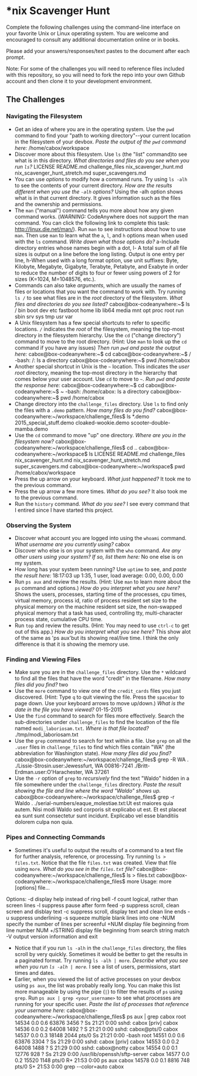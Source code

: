 # *nix Scavenger Hunt

Complete the following challenges using the command-line interface on your favorite
Unix or Linux operating system. You are welcome and encouraged to consult any
additional documentation online or in books.

Please add your answers/responses/text pastes to the document after each prompt.

Note: For some of the challenges you will need to reference files included with
this repository, so you will need to fork the repo into your own Github account
and then clone it to your development environment.

## The Challenges

### Navigating the Filesystem

* Get an idea of where you are in the operating system. Use the `pwd` command to find your "path to working directory"--your current location in the filesystem of your devbox. *Paste the output of the `pwd` command here:*
/home/cabox/workspace
* Discover more about this filesystem. Use `ls` (the "list" command)to see what is in this directory. *What directories and files do you see when you run `ls`?*
LICENSE  README.md  challenge_files  nix_scavenger_hunt.md  nix_scavenger_hunt_stretch.md  super_scavengers.md
* You can use *options* to modify how a command runs. Try using `ls -alh` to see the contents of your current directory. *How are the results different when you use the `-alh` options?* 
Using the -alh option shows what is in that current directory. It gives information such as the files and the ownership and permissions.
* The `man` ("manual") command tells you more about how any given command works. (*WARNING:* CodeAnywhere does not support the man command. You can click the following link to complete this task: http://linux.die.net/man/). Run `man` to see instructions about how to use `man`. Then use `man` to learn what the `a`, `l`, and `h` options mean when used with the `ls` command. *Write down what those options do?*
a-Include directory entries whose names begin with a dot, l- A total sum of all file sizes is output on a line before the long listing. Output is one entry per line, h-When used with a long format option, use unit suffixes: Byte, Kilobyte, Megabyte, Gigabyte, Terabyte, Petabyte, and Exabyte in order to reduce the number of digits to four or fewer using powers of 2 for sizes (K=1024, M=1048576, etc.).
* Commands can also take *arguments*, which are usually the names of files or locations that you want the command to work with. Try running `ls /` to see what files are in the *root* directory of the filesystem. *What files and directories do you see listed?*
cabox@box-codeanywhere:~$ ls /
bin  boot  dev  etc  fastboot  home  lib  lib64  media  mnt  opt  proc  root  run  sbin  srv  sys  tmp  usr  var
* A Unix filesystem has a few special shortcuts to refer to specific locations. `/` indicates the *root* of the filesystem, meaning the top-most directory in the filesystem hierarchy. Use the `cd` ("change directory") command to move to the root directory. (Hint: Use `man` to look up the `cd` command if you have any issues) *Then run `pwd` and paste the output here:*
cabox@box-codeanywhere:~$ cd
cabox@box-codeanywhere:~$ /
-bash: /: Is a directory
cabox@box-codeanywhere:~$ pwd
/home/cabox
* Another special shortcut in Unix is the `~` location. This indicates the *user root* directory, meaning the top-most directory in the hierarchy that comes below your user account. Use `cd` to move to `~`. *Run `pwd` and paste the response here:*
cabox@box-codeanywhere:~$ cd
cabox@box-codeanywhere:~$ ~
-bash: /home/cabox: Is a directory
cabox@box-codeanywhere:~$ pwd
/home/cabox
* Change directory into the `challenge_files` directory. Use `ls` to find only the files with a `.demo` pattern. *How many files do you find?*
cabox@box-codeanywhere:~/workspace/challenge_files$ ls *.demo
2015_special_stuff.demo  cloaked-wookie.demo  scooter-double-mamba.demo
* Use the `cd` command to move "up" one directory. *Where are you in the filesystem now?*
cabox@box-codeanywhere:~/workspace/challenge_files$ cd ..
cabox@box-codeanywhere:~/workspace$ ls
LICENSE  README.md  challenge_files  nix_scavenger_hunt.md  nix_scavenger_hunt_stretch.md  super_scavengers.md
cabox@box-codeanywhere:~/workspace$ pwd
/home/cabox/workspace
* Press the up arrow on your keyboard. *What just happened?*
It took me to the previous command.
* Press the up arrow a few more times. *What do you see?*
It also took me to the previous command.
* Run the `history` command. *What do you see?*
I see every command that I entired since I have started this project.

### Observing the System

* Discover what account you are logged into using the `whoami` command. *What username are you currently using?*
cabox
* Discover who else is on your system with the `who` command. *Are any other users using your system? If so, list them here:*
No one else is on my system.
* How long has your system been running? Use `uptime` to see, and *paste the result here:*
18:17:03 up  1:35,  1 user,  load average: 0.00, 0.00, 0.00
* Run `ps aux` and review the results. (Hint: Use `man` to learn more about the `ps` command and options.) *How do you interpret what you see here?*
Shows the users, processes, starting time of the processes, cpu times, virtual memory, process id, ratio of process resident set size to the physical memory on the machine
resident set size, the non-swapped physical memory that a task has used, controlling tty,  multi-character process state, cumulative CPU time.
* Run `top` and review the results. (Hint: You may need to use `ctrl-c` to get out of this app.) *How do you interpret what you see here?*
This show alot of the same as 'ps aux'but its showing real/live time. I think the only difference is that it is showing the memory use.

### Finding and Viewing Files

* Make sure you are in the `challenge_files` directory. Use the `*` wildcard to find all the files that have the word "credit" in the filename. *How many files did you find?*
two
* Use the `more` command to view one of the `credit_cards` files you just discovered. (Hint: Type `q` to quit viewing the file. Press the `spacebar` to page down. Use your keyboard arrows to move up/down.) *What is the date in the file you have viewed?*
 01-15-2015
* Use the `find` command to search for files more effectively. Search the sub-directories under `challenge_files` to find the location of the file named `modi_laboriosam.txt`. *Where is that file located?*
./tmp/modi_laboriosam.txt
* Use the `grep` command to search for text within a file. Use `grep` on all the `.user` files in `challenge_files` to find which files contain "WA" (the abbreviation for Washington state). *How many files did you find?*
cabox@box-codeanywhere:~/workspace/challenge_files$ grep -R WA .
./Lissie-Strosin.user:Jewessfurt, WA 00816-7241
./Britt-Erdman.user:O'Harachester, WA 37261
* Use the `-r` option of `grep` to *recursively* find the text "Waldo" hidden in a file somewhere under the `challenge_files` directory. *Paste the result showing the file and line where the word "Waldo" shows up.*
cabox@box-codeanywhere:~/workspace/challenge_files$ grep -r Waldo .
./serial-numbers/eaque_molestiae.txt:Ut est maiores quia autem. Nisi modi Waldo sed corporis sit explicabo ut est. Et est placeat ea sunt sunt consectetur sunt incidunt. Explicabo vel esse blanditiis dolorem culpa non quia.
### Pipes and Connecting Commands

* Sometimes it's useful to output the results of a command to a text file for further analysis, reference, or processing. Try running `ls > files.txt`. Notice that the file `files.txt` was created. View that file using `more`. *What do you see in the `files.txt` file?*
cabox@box-codeanywhere:~/workspace/challenge_files$ ls > files.txt
cabox@box-codeanywhere:~/workspace/challenge_files$ more
Usage: more [options] file...

Options:
  -d        display help instead of ring bell
  -f        count logical, rather than screen lines
  -l        suppress pause after form feed
  -p        suppress scroll, clean screen and disblay text
  -c        suppress scroll, display text and clean line ends
  -u        suppress underlining
  -s        squeeze multiple blank lines into one
  -NUM      specify the number of lines per screenful
  +NUM      display file beginning from line number NUM
  +/STRING  display file beginning from search string match
  -V        output version information and exit
* Notice that if you run `ls -alh` in the `challenge_files` directory, the files scroll by very quickly. Sometimes it would be better to get the results in a paginated format. Try running `ls -alh | more`. *Describe what you see when you run `ls -alh | more`.*
I see a list of users, permissions, start times and dates.
* Earlier, when you viewed the list of active processes on your devbox using `ps aux`, the list was probably really long. You can make this list more manageable by using the pipe (`|`) to filter the results of `ps` using `grep`. Run `ps aux | grep <your_username>` to see what processes are running for your specific user. *Paste the list of processes that reference your username here:*
cabox@box-codeanywhere:~/workspace/challenge_files$ ps aux | grep cabox
root     14534  0.0  0.6  63876  3456 ?        Ss   21:21   0:00 sshd: cabox [priv]
cabox    14536  0.0  0.2  64008  1492 ?        S    21:21   0:00 sshd: cabox@pts/0
cabox    14537  0.0  0.3  18148  2044 pts/0    Ss   21:21   0:00 -bash
root     14551  0.0  0.6  63876  3304 ?        Ss   21:29   0:00 sshd: cabox [priv]
cabox    14553  0.0  0.2  64008  1488 ?        S    21:29   0:00 sshd: cabox@notty
cabox    14554  0.0  0.1  12776   928 ?        Ss   21:29   0:00 /usr/lib/openssh/sftp-server
cabox    14577  0.0  0.2  15520  1148 pts/0    R+   21:53   0:00 ps aux
cabox    14578  0.0  0.1   8816   748 pts/0    S+   21:53   0:00 grep --color=auto cabox